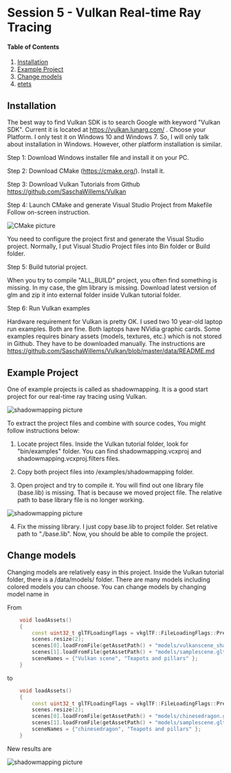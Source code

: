 # Session 5 - Vulkan Real-time Ray Tracing 

#### Table of Contents
1. [Installation](https://github.coventry.ac.uk/ac7020/322COM_TeachingMaterial/blob/master/Session%205#Installation)
2. [Example Project](https://github.coventry.ac.uk/ac7020/322COM_TeachingMaterial/blob/master/Session%205#Example-Project)
3. [Change models](https://github.coventry.ac.uk/ac7020/322COM_TeachingMaterial/blob/master/Session%205#Change-models)
4. [etets](https://github.coventry.ac.uk/ac7020/322COM_TeachingMaterial/blob/master/Session%205#Recursive-Reflection)

## Installation

The best way to find Vulkan SDK is to search Google with keyword "Vulkan SDK". Current it is located at
https://vulkan.lunarg.com/ . Choose your Platform. I only test it on Windows 10 and Windows 7. 
So, I will only talk about installation in Windows. However, other platform installation is similar. 

Step 1: Download Windows installer file and install it on your PC.

Step 2: Download CMake (https://cmake.org/). Install it.

Step 3: Download Vulkan Tutorials from Github https://github.com/SaschaWillems/Vulkan 

Step 4: Launch CMake and generate Visual Studio Project from Makefile
Follow on-screen instruction.

![CMake picture](https://github.coventry.ac.uk/ac7020/322COM_TeachingMaterial/blob/master/Session%205/Readme%20Pictures/CMake.JPG)

You need to configure the project first and generate the Visual Studio project. Normally, I put Visual Studio Project files into Bin folder or Build folder.

Step 5: Build tutorial project.

When you try to compile "ALL_BUILD" project, you often find something is missing.
In my case, the glm library is missing. Download latest version of glm and zip it into external folder inside Vulkan tutorial folder.

Step 6: Run Vulkan examples

Hardware requirement for Vulkan is pretty OK. I used two 10 year-old laptop run examples. Both are fine.
Both laptops have NVidia graphic cards. 
Some examples requires binary assets (models, textures, etc.) which is not stored in Github. They have to be downloaded manually.
The instructions are
https://github.com/SaschaWillems/Vulkan/blob/master/data/README.md
 
## Example Project

One of example projects is called as shadowmapping. It is a good start project for our real-time ray tracing using Vulkan.

![shadowmapping picture](https://github.coventry.ac.uk/ac7020/322COM_TeachingMaterial/blob/master/Session%205/Readme%20Pictures/shadowmapping.JPG)

To extract the project files and combine with source codes, You might follow instructions below:

1. Locate project files. 
Inside the Vulkan tutorial folder, look for "bin/examples" folder.
You can find  shadowmapping.vcxproj and shadowmapping.vcxproj.filters files.

2. Copy both project files into /examples/shadowmapping folder.

3. Open project and try to compile it. You will find out one library file (base.lib) is missing.
That is because we moved project file. The relative path to base library file is no longer working.

![shadowmapping picture](https://github.coventry.ac.uk/ac7020/322COM_TeachingMaterial/blob/master/Session%205/Readme%20Pictures/projectsetting.JPG)

4. Fix the missing library. 
I just copy base.lib to project folder. Set relative path to "./base.lib". Now, you should be able to compile the project. 


## Change models

Changing models are relatively easy in this project. Inside the Vulkan tutorial folder, there is a /data/models/ folder.
There are many models including colored models you can choose.
You can change models by changing model name in 

From 

```C++
	void loadAssets()
	{
		const uint32_t glTFLoadingFlags = vkglTF::FileLoadingFlags::PreTransformVertices | vkglTF::FileLoadingFlags::PreMultiplyVertexColors | vkglTF::FileLoadingFlags::FlipY;
		scenes.resize(2);
		scenes[0].loadFromFile(getAssetPath() + "models/vulkanscene_shadow.gltf", vulkanDevice, queue, glTFLoadingFlags);
		scenes[1].loadFromFile(getAssetPath() + "models/samplescene.gltf", vulkanDevice, queue, glTFLoadingFlags);
		sceneNames = {"Vulkan scene", "Teapots and pillars" };
	}
```

to

```C++
	void loadAssets()
	{
		const uint32_t glTFLoadingFlags = vkglTF::FileLoadingFlags::PreTransformVertices | vkglTF::FileLoadingFlags::PreMultiplyVertexColors | vkglTF::FileLoadingFlags::FlipY;
		scenes.resize(2);
		scenes[0].loadFromFile(getAssetPath() + "models/chinesedragon.gltf", vulkanDevice, queue, glTFLoadingFlags);
		scenes[1].loadFromFile(getAssetPath() + "models/samplescene.gltf", vulkanDevice, queue, glTFLoadingFlags);
		sceneNames = {"chinesedragon", "Teapots and pillars" };
	}
```

New results are

![shadowmapping picture](https://github.coventry.ac.uk/ac7020/322COM_TeachingMaterial/blob/master/Session%205/Readme%20Pictures/dragon.JPG)

